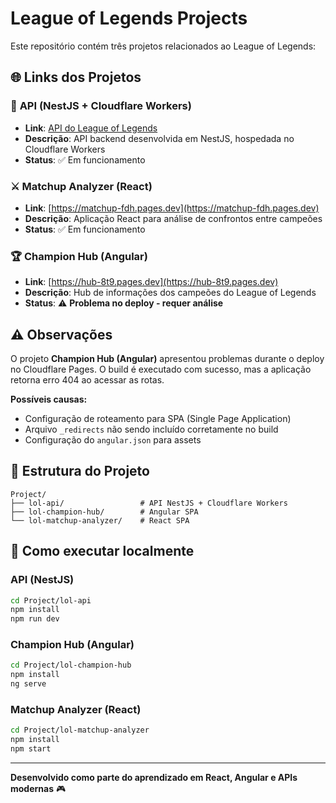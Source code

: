 # League of Legends Projects

Este repositório contém três projetos relacionados ao League of Legends:

## 🌐 Links dos Projetos

### 🔗 **API (NestJS + Cloudflare Workers)**

-   **Link**: [API do League of Legends](https://lol-api-worker.seu-usuario.workers.dev)
-   **Descrição**: API backend desenvolvida em NestJS, hospedada no Cloudflare Workers
-   **Status**: ✅ Em funcionamento

### ⚔️ **Matchup Analyzer (React)**

-   **Link**: [https://matchup-fdh.pages.dev](https://matchup-fdh.pages.dev)
-   **Descrição**: Aplicação React para análise de confrontos entre campeões
-   **Status**: ✅ Em funcionamento

### 🏆 **Champion Hub (Angular)**

-   **Link**: [https://hub-8t9.pages.dev](https://hub-8t9.pages.dev)
-   **Descrição**: Hub de informações dos campeões do League of Legends
-   **Status**: ⚠️ **Problema no deploy - requer análise**

## ⚠️ Observações

O projeto **Champion Hub (Angular)** apresentou problemas durante o deploy no Cloudflare Pages. O build é executado com sucesso, mas a aplicação retorna erro 404 ao acessar as rotas.

**Possíveis causas:**

-   Configuração de roteamento para SPA (Single Page Application)
-   Arquivo `_redirects` não sendo incluído corretamente no build
-   Configuração do `angular.json` para assets

## 📁 Estrutura do Projeto

```
Project/
├── lol-api/                 # API NestJS + Cloudflare Workers
├── lol-champion-hub/        # Angular SPA
└── lol-matchup-analyzer/    # React SPA
```

## 🚀 Como executar localmente

### API (NestJS)

```bash
cd Project/lol-api
npm install
npm run dev
```

### Champion Hub (Angular)

```bash
cd Project/lol-champion-hub
npm install
ng serve
```

### Matchup Analyzer (React)

```bash
cd Project/lol-matchup-analyzer
npm install
npm start
```

---

**Desenvolvido como parte do aprendizado em React, Angular e APIs modernas** 🎮
